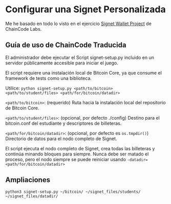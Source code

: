 # Configurar una Signet Personalizada

Me he basado en todo lo visto en el ejercicio [Signet Wallet Project](https://github.com/chaincodelabs/signet-wallet-project) de  ChainCode Labs.

## Guía de uso de ChainCode Traducida ##

El administrador debe ejecutar el Script signet-setup.py incluido en un servidor públicamente accesible para iniciar el juego.

El script requiere una instalación local de Bitcoin Core, ya que consume el framework de tests como una biblioteca.

Utilice: `python signet-setup.py <path/to/bitcoin> <path/to/student/files> <path/for/bitcoin/datadir>`

`<path/to/bitcoin>`: (requerido) Ruta hacia la instalación local del repositorio de Bitcoin Core.

`<path/to/student/files>`: (opcional, por defecto ./config) Destino para el bitcoin.conf del estudiante y descriptores de billeteras.

`<path/for/bitcoin/datadir>`: (opcional, por defecto es `os.tmpdir()`) Directorio de datos para el nodo completo de Signet.

El script ejecuta el nodo completo de Signet, crea todas las billeteras y continúa minando bloques para siempre. Nunca debe ser matado el proceso, pero el nodo siempre se puede reiniciar usando `-datadir=<path/for/bitcoin/datadir>`


## Ampliaciones ##

`python3 signet-setup.py ~/bitcoin/ ~/signet_files/students/ ~/signet_files/datadir/`
